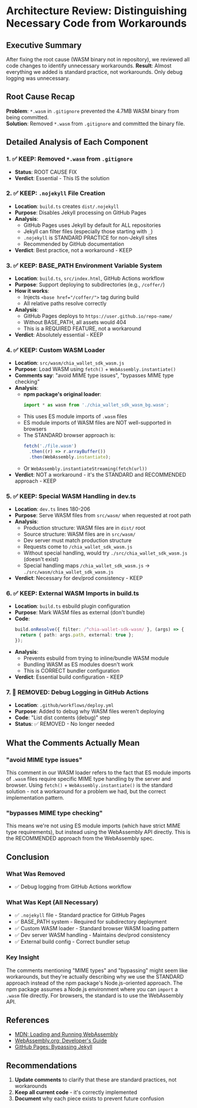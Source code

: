 # Architecture Review: Distinguishing Necessary Code from Workarounds

## Executive Summary

After fixing the root cause (WASM binary not in repository), we reviewed all code changes to identify unnecessary workarounds. **Result**: Almost everything we added is standard practice, not workarounds. Only debug logging was unnecessary.

## Root Cause Recap

**Problem**: `*.wasm` in `.gitignore` prevented the 4.7MB WASM binary from being committed.\
**Solution**: Removed `*.wasm` from `.gitignore` and committed the binary file.

## Detailed Analysis of Each Component

### 1. ✅ KEEP: Removed `*.wasm` from `.gitignore`

- **Status**: ROOT CAUSE FIX
- **Verdict**: Essential - This IS the solution

### 2. ✅ KEEP: `.nojekyll` File Creation

- **Location**: `build.ts` creates `dist/.nojekyll`
- **Purpose**: Disables Jekyll processing on GitHub Pages
- **Analysis**:
  - GitHub Pages uses Jekyll by default for ALL repositories
  - Jekyll can filter files (especially those starting with `_`)
  - `.nojekyll` is STANDARD PRACTICE for non-Jekyll sites
  - Recommended by GitHub documentation
- **Verdict**: Best practice, not a workaround - KEEP

### 3. ✅ KEEP: BASE_PATH Environment Variable System

- **Location**: `build.ts`, `src/index.html`, GitHub Actions workflow
- **Purpose**: Support deploying to subdirectories (e.g., `/coffer/`)
- **How it works**:
  - Injects `<base href="/coffer/">` tag during build
  - All relative paths resolve correctly
- **Analysis**:
  - GitHub Pages deploys to `https://user.github.io/repo-name/`
  - Without BASE_PATH, all assets would 404
  - This is a REQUIRED FEATURE, not a workaround
- **Verdict**: Absolutely essential - KEEP

### 4. ✅ KEEP: Custom WASM Loader

- **Location**: `src/wasm/chia_wallet_sdk_wasm.js`
- **Purpose**: Load WASM using `fetch()` + `WebAssembly.instantiate()`
- **Comments say**: "avoid MIME type issues", "bypasses MIME type checking"
- **Analysis**:
  - **npm package's original loader**:
    ```javascript
    import * as wasm from './chia_wallet_sdk_wasm_bg.wasm';
    ```
  - This uses ES module imports of `.wasm` files
  - ES module imports of WASM files are NOT well-supported in browsers
  - The STANDARD browser approach is:
    ```javascript
    fetch('./file.wasm')
      .then((r) => r.arrayBuffer())
      .then(WebAssembly.instantiate);
    ```
  - Or `WebAssembly.instantiateStreaming(fetch(url))`
- **Verdict**: NOT a workaround - it's the STANDARD and RECOMMENDED approach - KEEP

### 5. ✅ KEEP: Special WASM Handling in dev.ts

- **Location**: `dev.ts` lines 180-206
- **Purpose**: Serve WASM files from `src/wasm/` when requested at root path
- **Analysis**:
  - Production structure: WASM files are in `dist/` root
  - Source structure: WASM files are in `src/wasm/`
  - Dev server must match production structure
  - Requests come to `/chia_wallet_sdk_wasm.js`
  - Without special handling, would try `./src/chia_wallet_sdk_wasm.js` (doesn't exist)
  - Special handling maps `/chia_wallet_sdk_wasm.js` → `./src/wasm/chia_wallet_sdk_wasm.js`
- **Verdict**: Necessary for dev/prod consistency - KEEP

### 6. ✅ KEEP: External WASM Imports in build.ts

- **Location**: `build.ts` esbuild plugin configuration
- **Purpose**: Mark WASM files as external (don't bundle)
- **Code**:
  ```typescript
  build.onResolve({ filter: /^chia-wallet-sdk-wasm/ }, (args) => {
    return { path: args.path, external: true };
  });
  ```
- **Analysis**:
  - Prevents esbuild from trying to inline/bundle WASM module
  - Bundling WASM as ES modules doesn't work
  - This is CORRECT bundler configuration
- **Verdict**: Essential build configuration - KEEP

### 7. 🧹 REMOVED: Debug Logging in GitHub Actions

- **Location**: `.github/workflows/deploy.yml`
- **Purpose**: Added to debug why WASM files weren't deploying
- **Code**: "List dist contents (debug)" step
- **Status**: ✅ REMOVED - No longer needed

## What the Comments Actually Mean

### "avoid MIME type issues"

This comment in our WASM loader refers to the fact that ES module imports of `.wasm` files require specific MIME type handling by the server and browser. Using `fetch()` + `WebAssembly.instantiate()` is the standard solution - not a workaround for a problem we had, but the correct implementation pattern.

### "bypasses MIME type checking"

This means we're not using ES module imports (which have strict MIME type requirements), but instead using the WebAssembly API directly. This is the RECOMMENDED approach from the WebAssembly spec.

## Conclusion

### What Was Removed

- ✅ Debug logging from GitHub Actions workflow

### What Was Kept (All Necessary)

- ✅ `.nojekyll` file - Standard practice for GitHub Pages
- ✅ BASE_PATH system - Required for subdirectory deployment
- ✅ Custom WASM loader - Standard browser WASM loading pattern
- ✅ Dev server WASM handling - Maintains dev/prod consistency
- ✅ External build config - Correct bundler setup

### Key Insight

The comments mentioning "MIME types" and "bypassing" might seem like workarounds, but they're actually describing why we use the STANDARD approach instead of the npm package's Node.js-oriented approach. The npm package assumes a Node.js environment where you can `import` a `.wasm` file directly. For browsers, the standard is to use the WebAssembly API.

## References

- [MDN: Loading and Running WebAssembly](https://developer.mozilla.org/en-US/docs/WebAssembly/Loading_and_running)
- [WebAssembly.org: Developer's Guide](https://webassembly.org/getting-started/developers-guide/)
- [GitHub Pages: Bypassing Jekyll](https://github.blog/2009-12-29-bypassing-jekyll-on-github-pages/)

## Recommendations

1. **Update comments** to clarify that these are standard practices, not workarounds
2. **Keep all current code** - it's correctly implemented
3. **Document** why each piece exists to prevent future confusion
